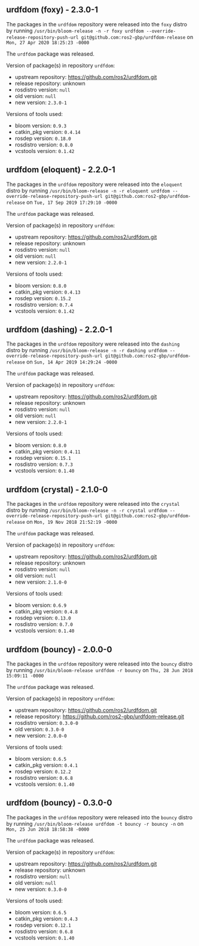## urdfdom (foxy) - 2.3.0-1

The packages in the `urdfdom` repository were released into the `foxy` distro by running `/usr/bin/bloom-release -n -r foxy urdfdom --override-release-repository-push-url git@github.com:ros2-gbp/urdfdom-release` on `Mon, 27 Apr 2020 18:25:23 -0000`

The `urdfdom` package was released.

Version of package(s) in repository `urdfdom`:

- upstream repository: https://github.com/ros2/urdfdom.git
- release repository: unknown
- rosdistro version: `null`
- old version: `null`
- new version: `2.3.0-1`

Versions of tools used:

- bloom version: `0.9.3`
- catkin_pkg version: `0.4.14`
- rosdep version: `0.18.0`
- rosdistro version: `0.8.0`
- vcstools version: `0.1.42`


## urdfdom (eloquent) - 2.2.0-1

The packages in the `urdfdom` repository were released into the `eloquent` distro by running `/usr/bin/bloom-release -n -r eloquent urdfdom --override-release-repository-push-url git@github.com:ros2-gbp/urdfdom-release` on `Tue, 17 Sep 2019 17:29:10 -0000`

The `urdfdom` package was released.

Version of package(s) in repository `urdfdom`:

- upstream repository: https://github.com/ros2/urdfdom.git
- release repository: unknown
- rosdistro version: `null`
- old version: `null`
- new version: `2.2.0-1`

Versions of tools used:

- bloom version: `0.8.0`
- catkin_pkg version: `0.4.13`
- rosdep version: `0.15.2`
- rosdistro version: `0.7.4`
- vcstools version: `0.1.42`


## urdfdom (dashing) - 2.2.0-1

The packages in the `urdfdom` repository were released into the `dashing` distro by running `/usr/bin/bloom-release -n -r dashing urdfdom --override-release-repository-push-url git@github.com:ros2-gbp/urdfdom-release` on `Sun, 14 Apr 2019 14:29:24 -0000`

The `urdfdom` package was released.

Version of package(s) in repository `urdfdom`:

- upstream repository: https://github.com/ros2/urdfdom.git
- release repository: unknown
- rosdistro version: `null`
- old version: `null`
- new version: `2.2.0-1`

Versions of tools used:

- bloom version: `0.8.0`
- catkin_pkg version: `0.4.11`
- rosdep version: `0.15.1`
- rosdistro version: `0.7.3`
- vcstools version: `0.1.40`


## urdfdom (crystal) - 2.1.0-0

The packages in the `urdfdom` repository were released into the `crystal` distro by running `/usr/bin/bloom-release -n -r crystal urdfdom --override-release-repository-push-url git@github.com:ros2-gbp/urdfdom-release` on `Mon, 19 Nov 2018 21:52:19 -0000`

The `urdfdom` package was released.

Version of package(s) in repository `urdfdom`:

- upstream repository: https://github.com/ros2/urdfdom.git
- release repository: unknown
- rosdistro version: `null`
- old version: `null`
- new version: `2.1.0-0`

Versions of tools used:

- bloom version: `0.6.9`
- catkin_pkg version: `0.4.8`
- rosdep version: `0.13.0`
- rosdistro version: `0.7.0`
- vcstools version: `0.1.40`


## urdfdom (bouncy) - 2.0.0-0

The packages in the `urdfdom` repository were released into the `bouncy` distro by running `/usr/bin/bloom-release urdfdom -r bouncy` on `Thu, 28 Jun 2018 15:09:11 -0000`

The `urdfdom` package was released.

Version of package(s) in repository `urdfdom`:

- upstream repository: https://github.com/ros2/urdfdom.git
- release repository: https://github.com/ros2-gbp/urdfdom-release.git
- rosdistro version: `0.3.0-0`
- old version: `0.3.0-0`
- new version: `2.0.0-0`

Versions of tools used:

- bloom version: `0.6.5`
- catkin_pkg version: `0.4.1`
- rosdep version: `0.12.2`
- rosdistro version: `0.6.8`
- vcstools version: `0.1.40`


## urdfdom (bouncy) - 0.3.0-0

The packages in the `urdfdom` repository were released into the `bouncy` distro by running `/usr/bin/bloom-release urdfdom -t bouncy -r bouncy -n` on `Mon, 25 Jun 2018 18:58:38 -0000`

The `urdfdom` package was released.

Version of package(s) in repository `urdfdom`:

- upstream repository: https://github.com/ros2/urdfdom.git
- release repository: unknown
- rosdistro version: `null`
- old version: `null`
- new version: `0.3.0-0`

Versions of tools used:

- bloom version: `0.6.5`
- catkin_pkg version: `0.4.3`
- rosdep version: `0.12.1`
- rosdistro version: `0.6.8`
- vcstools version: `0.1.40`


